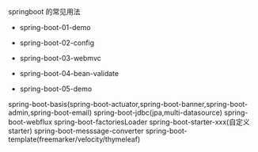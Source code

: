 springboot 的常见用法
- spring-boot-01-demo
- spring-boot-02-config
- spring-boot-03-webmvc
- spring-boot-04-bean-validate

- spring-boot-05-demo




spring-boot-basis(spring-boot-actuator,spring-boot-banner,spring-boot-admin,spring-boot-email)
spring-boot-jdbc(jpa,multi-datasource)
spring-boot-webflux
spring-boot-factoriesLoader
spring-boot-starter-xxx(自定义starter)
spring-boot-messsage-converter
spring-boot-template(freemarker/velocity/thymeleaf)